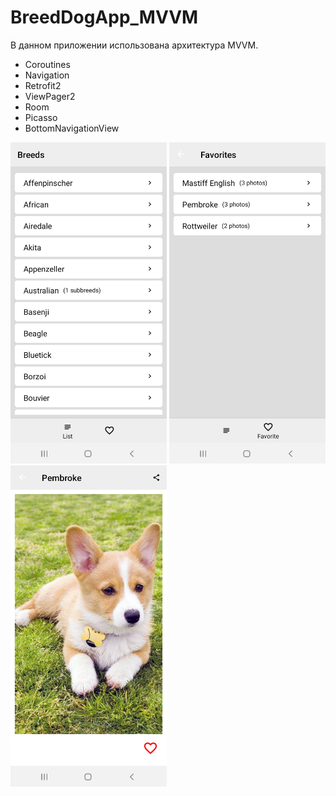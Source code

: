 # BreedDogApp_MVVM

В данном приложении использована архитектура MVVM.

- Coroutines
- Navigation
- Retrofit2
- ViewPager2
- Room
- Picasso
- BottomNavigationView

<img src="Screenshot_20201019-035259_BreedsDogApp.jpg" width="250">  <img src="Screenshot_20201019-035304_BreedsDogApp.jpg" width="250">  <img src="Screenshot_20201019-035310_BreedsDogApp.jpg" width="250">
